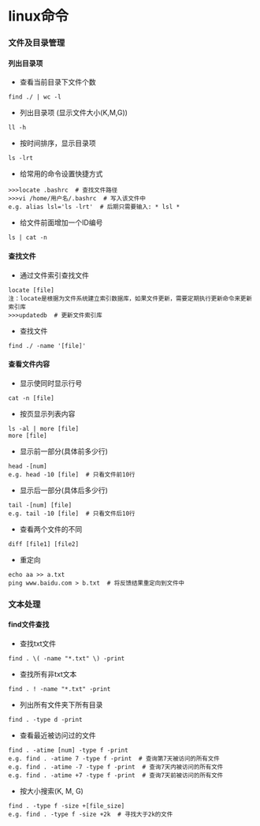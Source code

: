 linux命令
===

### 文件及目录管理

#### 列出目录项
* 查看当前目录下文件个数
```
find ./ | wc -l
```
* 列出目录项 (显示文件大小(K,M,G))
```
ll -h
```
* 按时间排序，显示目录项
```
ls -lrt
```
* 给常用的命令设置快捷方式
```
>>>locate .bashrc  # 查找文件路径
>>>vi /home/用户名/.bashrc  # 写入该文件中
e.g. alias lsl='ls -lrt'  # 后期只需要输入: * lsl *
```
* 给文件前面增加一个ID编号
```
ls | cat -n
```
#### 查找文件
* 通过文件索引查找文件
```
locate [file]
注：locate是根据为文件系统建立索引数据库，如果文件更新，需要定期执行更新命令来更新索引库
>>>updatedb  # 更新文件索引库
```
* 查找文件
```
find ./ -name '[file]'
```
#### 查看文件内容
* 显示使同时显示行号
```
cat -n [file]
```
* 按页显示列表内容
```
ls -al | more [file]
more [file]
```
* 显示前一部分(具体前多少行)
```
head -[num]
e.g. head -10 [file]  # 只看文件前10行
```
* 显示后一部分(具体后多少行)
```
tail -[num] [file]
e.g. tail -10 [file]  # 只看文件后10行
```
* 查看两个文件的不同
```
diff [file1] [file2]
```
* 重定向
```
echo aa >> a.txt
ping www.baidu.com > b.txt  # 将反馈结果重定向到文件中
```

### 文本处理

#### find文件查找
* 查找txt文件
```
find . \( -name "*.txt" \) -print
```
* 查找所有非txt文本
```
find . ! -name "*.txt" -print
```
* 列出所有文件夹下所有目录
```
find . -type d -print
```
* 查看最近被访问过的文件
```
find . -atime [num] -type f -print
e.g. find . -atime 7 -type f -print  # 查询第7天被访问的所有文件
e.g. find . -atime -7 -type f -print  # 查询7天内被访问的所有文件
e.g. find . -atime +7 -type f -print  # 查询7天前被访问的所有文件
```
* 按大小搜索(K, M, G)
```
find . -type f -size +[file_size]
e.g. find . -type f -size +2k  # 寻找大于2k的文件
```









